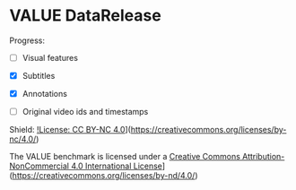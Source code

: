 # VALUE DataRelease

Progress:
  - [ ] Visual features
  - [X] Subtitles
  - [X] Annotations
  - [ ] Original video ids and timestamps


Shield: [!License: CC BY-NC 4.0](https://img.shields.io/badge/License-CC%20BY--NC%204.0-lightgrey.svg)](https://creativecommons.org/licenses/by-nc/4.0/)

The VALUE benchmark is licensed under a
[Creative Commons Attribution-NonCommercial 4.0 International License](https://licensebuttons.net/l/by-nd/4.0/80x15.png)](https://creativecommons.org/licenses/by-nd/4.0/)
